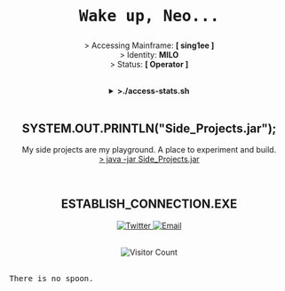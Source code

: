 
<h1 align="center">
  <pre>Wake up, Neo...</pre>
</h1>

<p align="center">
  > Accessing Mainframe: <b>[ sing1ee ]</b><br>
  > Identity: <b>MILO</b><br>
  > Status: <b>[ Operator ]</b>
</p>

<br>

<details>
  <summary align="center"><b>>./access-stats.sh</b></summary>
  <p align="center">
    <img src="./profile-3d-contrib/profile-gitblock.svg" alt="GitHub 3D Contribution Graph" />
  </p>
</details>

<br>

<h2 align="center">
  <b>SYSTEM.OUT.PRINTLN("Side_Projects.jar");</b>
</h2>

<p align="center">
  My side projects are my playground. A place to experiment and build.
  <br>
  <a href="SIDE_PROJECTS.md">> java -jar Side_Projects.jar</a>
</p>

<br>

<h2 align="center">
  <b>ESTABLISH_CONNECTION.EXE</b>
</h2>

<p align="center">
  <a href="https://x.com/chmilo">
    <img src="https://img.shields.io/badge/Twitter-1DA1F2?style=for-the-badge&logo=twitter&logoColor=white&color=000000&labelColor=00FF00" alt="Twitter"/>
  </a>
  <a href="mailto:zh.milo@gmail.com">
    <img src="https://img.shields.io/badge/Email-D14836?style=for-the-badge&logo=gmail&logoColor=white&color=000000&labelColor=00FF00" alt="Email"/>
  </a>
</p>

<br>

<div align="center">
  <img src="https://profile-counter.glitch.me/sing1ee/count.svg" alt="Visitor Count" />
</div>

<br>

<p align="center">
  <pre>There is no spoon.</pre>
</p>